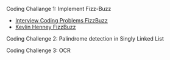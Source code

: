

Coding Challange 1:
Implement Fizz-Buzz


- [Interview Coding Problems FizzBuzz](https://blog.tecladocode.com/interview-coding-problems-fizzbuzz/)
- [Kevlin Henney FizzBuzz](https://www.youtube.com/watch?v=LueeMTTDePg)




Coding Challenge 2:
Palindrome detection in Singly Linked List





Coding Challenge 3:
OCR

